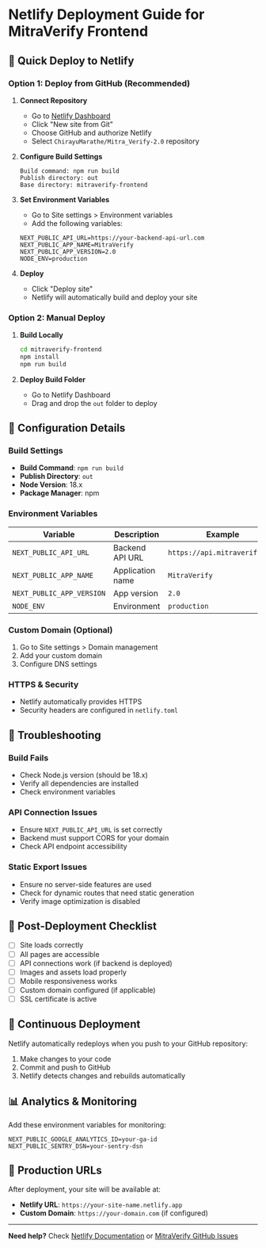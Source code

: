 # Netlify Deployment Guide for MitraVerify Frontend

## 🚀 Quick Deploy to Netlify

### Option 1: Deploy from GitHub (Recommended)

1. **Connect Repository**
   - Go to [Netlify Dashboard](https://app.netlify.com/)
   - Click "New site from Git"
   - Choose GitHub and authorize Netlify
   - Select `ChirayuMarathe/Mitra_Verify-2.0` repository

2. **Configure Build Settings**
   ```
   Build command: npm run build
   Publish directory: out
   Base directory: mitraverify-frontend
   ```

3. **Set Environment Variables**
   - Go to Site settings > Environment variables
   - Add the following variables:
   ```
   NEXT_PUBLIC_API_URL=https://your-backend-api-url.com
   NEXT_PUBLIC_APP_NAME=MitraVerify
   NEXT_PUBLIC_APP_VERSION=2.0
   NODE_ENV=production
   ```

4. **Deploy**
   - Click "Deploy site"
   - Netlify will automatically build and deploy your site

### Option 2: Manual Deploy

1. **Build Locally**
   ```bash
   cd mitraverify-frontend
   npm install
   npm run build
   ```

2. **Deploy Build Folder**
   - Go to Netlify Dashboard
   - Drag and drop the `out` folder to deploy

## 🔧 Configuration Details

### Build Settings
- **Build Command**: `npm run build`
- **Publish Directory**: `out`
- **Node Version**: 18.x
- **Package Manager**: npm

### Environment Variables
| Variable | Description | Example |
|----------|-------------|---------|
| `NEXT_PUBLIC_API_URL` | Backend API URL | `https://api.mitraverify.com` |
| `NEXT_PUBLIC_APP_NAME` | Application name | `MitraVerify` |
| `NEXT_PUBLIC_APP_VERSION` | App version | `2.0` |
| `NODE_ENV` | Environment | `production` |

### Custom Domain (Optional)
1. Go to Site settings > Domain management
2. Add your custom domain
3. Configure DNS settings

### HTTPS & Security
- Netlify automatically provides HTTPS
- Security headers are configured in `netlify.toml`

## 🐛 Troubleshooting

### Build Fails
- Check Node.js version (should be 18.x)
- Verify all dependencies are installed
- Check environment variables

### API Connection Issues
- Ensure `NEXT_PUBLIC_API_URL` is set correctly
- Backend must support CORS for your domain
- Check API endpoint accessibility

### Static Export Issues
- Ensure no server-side features are used
- Check for dynamic routes that need static generation
- Verify image optimization is disabled

## 📝 Post-Deployment Checklist

- [ ] Site loads correctly
- [ ] All pages are accessible
- [ ] API connections work (if backend is deployed)
- [ ] Images and assets load properly
- [ ] Mobile responsiveness works
- [ ] Custom domain configured (if applicable)
- [ ] SSL certificate is active

## 🔄 Continuous Deployment

Netlify automatically redeploys when you push to your GitHub repository:

1. Make changes to your code
2. Commit and push to GitHub
3. Netlify detects changes and rebuilds automatically

## 📊 Analytics & Monitoring

Add these environment variables for monitoring:
```
NEXT_PUBLIC_GOOGLE_ANALYTICS_ID=your-ga-id
NEXT_PUBLIC_SENTRY_DSN=your-sentry-dsn
```

## 🚀 Production URLs

After deployment, your site will be available at:
- **Netlify URL**: `https://your-site-name.netlify.app`
- **Custom Domain**: `https://your-domain.com` (if configured)

---

**Need help?** Check [Netlify Documentation](https://docs.netlify.com/) or [MitraVerify GitHub Issues](https://github.com/ChirayuMarathe/Mitra_Verify-2.0/issues)